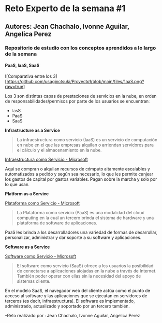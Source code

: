 # Reto Experto de la semana #1

## Autores: Jean Chachalo, Ivonne Aguilar, Angelica Perez

### Repositorio de estudio con los conceptos aprendidos a lo largo de la semana

#### PaaS, IaaS, SaaS

![Comparativa entre los 3][https://github.com/usaginotsuki/Proyecto1/blob/main/files/1aaS.png?raw=true]

Los 3 son distintas capas de prestaciones de servicios en la nube, en orden de responsabilidades/permisos por parte de los usuarios se encuentran:
- IasS
- PaaS
- SaaS

**Infrastructure as a Service**

> La infraestructura como servicio (IaaS) es un servicio de computación en nube en el que las empresas alquilan o arriendan servidores para el cálculo y el almacenamiento en la nube.

[Infraestructura como Servicio - Microsoft](https://azure.microsoft.com/es-es/overview/what-is-iaas/)

Aqui se compran o alquilan recursos de cómputo altamente escalables y automatizados a pedido y según sea necesario, lo que les permite canjear los gastos de capital por gastos variables. Pagan sobre la marcha y solo por lo que usan.

**Platform as a Service**

[Plataforma como Servicio - Microsoft](https://azure.microsoft.com/es-es/overview/what-is-paas/)

> La Plataforma como servicio (PaaS) es una modalidad del cloud computing en la cual un tercero brinda el sistema de hardware y una plataforma de software de aplicaciones.

PaaS les brinda a los desarrolladores una variedad de formas de desarrollar, personalizar, administrar y dar soporte a su software y aplicaciones.

**Software as a Service**

[Software como Servicio - Microsoft](https://azure.microsoft.com/es-es/overview/what-is-saas/)

> El software como servicio (SaaS) ofrece a los usuarios la posibilidad de conectarse a aplicaciones alojadas en la nube a través de Internet. También poder operar con ellas sin la necesidad del apoyo de sistemas cliente.

En el modelo SaaS, el navegador web del cliente actúa como el punto de acceso al software y las aplicaciones que se ejecutan en servidores de terceros (es decir, infraestructura). El software es implementado, administrado, actualizado y soportado por un tercero también.

-Reto realizado por : Jean Chachalo, Ivonne Aguilar, Angelica Perez